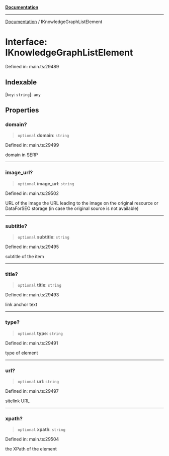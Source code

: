 [**Documentation**](../README.md)

***

[Documentation](../README.md) / IKnowledgeGraphListElement

# Interface: IKnowledgeGraphListElement

Defined in: main.ts:29489

## Indexable

\[`key`: `string`\]: `any`

## Properties

### domain?

> `optional` **domain**: `string`

Defined in: main.ts:29499

domain in SERP

***

### image\_url?

> `optional` **image\_url**: `string`

Defined in: main.ts:29502

URL of the image
the URL leading to the image on the original resource or DataForSEO storage (in case the original source is not available)

***

### subtitle?

> `optional` **subtitle**: `string`

Defined in: main.ts:29495

subtitle of the item

***

### title?

> `optional` **title**: `string`

Defined in: main.ts:29493

link anchor text

***

### type?

> `optional` **type**: `string`

Defined in: main.ts:29491

type of element

***

### url?

> `optional` **url**: `string`

Defined in: main.ts:29497

sitelink URL

***

### xpath?

> `optional` **xpath**: `string`

Defined in: main.ts:29504

the XPath of the element
